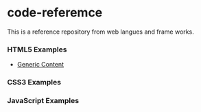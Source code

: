 # code-referemce

This is a reference repository from web langues and frame works. 

### HTML5 Examples
* [Generic Content](https://samuelmeddows.github.io/code-reference/HTML5/GenericContent "Generic Content")

### CSS3 Examples


### JavaScript Examples
